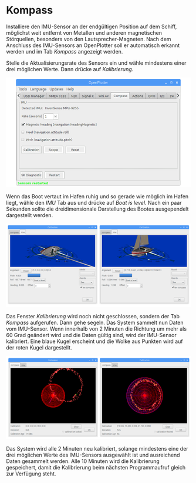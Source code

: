 # Kompass

Installiere den IMU-Sensor an der endgültigen Position auf dem Schiff, möglichst weit entfernt von Metallen und anderen magnetischen Störquellen, besonders von den Lautsprecher-Magneten. Nach dem Anschluss des IMU-Sensors an OpenPlotter soll er automatisch erkannt werden und im Tab _Kompass_ angezeigt werden.

Stelle die Aktualisierungsrate des Sensors ein und wähle mindestens einer drei möglichen Werte. Dann drücke auf _Kalibrierung_.

![](../en/compass.png)

Wenn das Boot vertaut im Hafen ruhig und so gerade wie möglich im Hafen liegt, wähle den _IMU_ Tab aus und drücke auf _Boat is level_. Nach ein paar Sekunden sollte die dreidimensionale Darstellung des Bootes ausgependelt dargestellt werden.

![](../en/imu_level.png)

Das Fenster _Kalibrierung_ wird noch nicht geschlossen, sondern der Tab _Kompass_ aufgerufen. Dann gehe segeln. Das System sammelt nun Daten vom IMU-Sensor. Wenn innerhalb von 2 Minuten die Richtung um mehr als 60 Grad geändert wird und die Daten gültig sind, wird der IMU-Sensor kalibriert. Eine blaue Kugel erscheint und die Wolke aus Punkten wird auf der roten Kugel dargestellt.

![](../en/imu_calibration.png)

Das System wird alle 2 Minuten neu kalibriert, solange mindestens eine der drei möglichen Werte des IMU-Sensors ausgewählt ist und ausreichend Daten gesammelt werden. Alle 10 Minuten wird die Kalibrierung gespeichert, damit die Kalibrierung beim nächsten Programmaufruf gleich zur Verfügung steht. 
